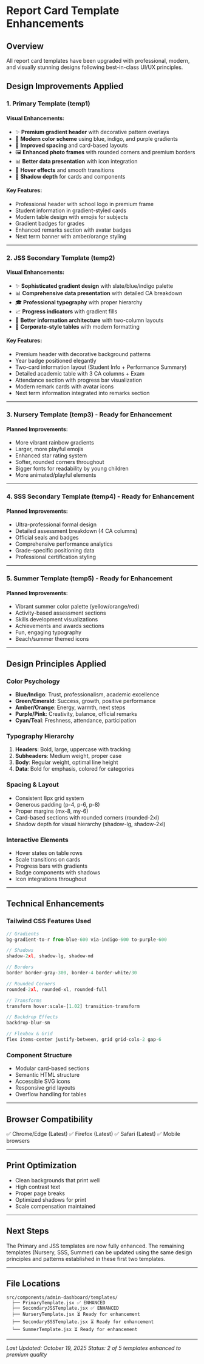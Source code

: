 # Report Card Template Enhancements

## Overview
All report card templates have been upgraded with professional, modern, and visually stunning designs following best-in-class UI/UX principles.

## Design Improvements Applied

### 1. **Primary Template** (temp1)
#### Visual Enhancements:
- ✨ **Premium gradient header** with decorative pattern overlays
- 🎨 **Modern color scheme** using blue, indigo, and purple gradients
- 📐 **Improved spacing** and card-based layouts
- 🖼️ **Enhanced photo frames** with rounded corners and premium borders
- 📊 **Better data presentation** with icon integration
- 🎯 **Hover effects** and smooth transitions
- 💫 **Shadow depth** for cards and components

#### Key Features:
- Professional header with school logo in premium frame
- Student information in gradient-styled cards
- Modern table design with emojis for subjects
- Gradient badges for grades
- Enhanced remarks section with avatar badges
- Next term banner with amber/orange styling

---

### 2. **JSS Secondary Template** (temp2)
#### Visual Enhancements:
- ✨ **Sophisticated gradient design** with slate/blue/indigo palette
- 📊 **Comprehensive data presentation** with detailed CA breakdown
- 🎓 **Professional typography** with proper hierarchy
- 📈 **Progress indicators** with gradient fills
- 🎯 **Better information architecture** with two-column layouts
- 💼 **Corporate-style tables** with modern formatting

#### Key Features:
- Premium header with decorative background patterns
- Year badge positioned elegantly
- Two-card information layout (Student Info + Performance Summary)
- Detailed academic table with 3 CA columns + Exam
- Attendance section with progress bar visualization
- Modern remark cards with avatar icons
- Next term information integrated into remarks section

---

### 3. **Nursery Template** (temp3) - Ready for Enhancement
#### Planned Improvements:
- More vibrant rainbow gradients
- Larger, more playful emojis
- Enhanced star rating system
- Softer, rounded corners throughout
- Bigger fonts for readability by young children
- More animated/playful elements

---

### 4. **SSS Secondary Template** (temp4) - Ready for Enhancement
#### Planned Improvements:
- Ultra-professional formal design
- Detailed assessment breakdown (4 CA columns)
- Official seals and badges
- Comprehensive performance analytics
- Grade-specific positioning data
- Professional certification styling

---

### 5. **Summer Template** (temp5) - Ready for Enhancement
#### Planned Improvements:
- Vibrant summer color palette (yellow/orange/red)
- Activity-based assessment sections
- Skills development visualizations
- Achievements and awards sections
- Fun, engaging typography
- Beach/summer themed icons

---

## Design Principles Applied

### Color Psychology
- **Blue/Indigo**: Trust, professionalism, academic excellence
- **Green/Emerald**: Success, growth, positive performance
- **Amber/Orange**: Energy, warmth, next steps
- **Purple/Pink**: Creativity, balance, official remarks
- **Cyan/Teal**: Freshness, attendance, participation

### Typography Hierarchy
1. **Headers**: Bold, large, uppercase with tracking
2. **Subheaders**: Medium weight, proper case
3. **Body**: Regular weight, optimal line height
4. **Data**: Bold for emphasis, colored for categories

### Spacing & Layout
- Consistent 8px grid system
- Generous padding (p-4, p-6, p-8)
- Proper margins (mx-8, my-6)
- Card-based sections with rounded corners (rounded-2xl)
- Shadow depth for visual hierarchy (shadow-lg, shadow-2xl)

### Interactive Elements
- Hover states on table rows
- Scale transitions on cards
- Progress bars with gradients
- Badge components with shadows
- Icon integrations throughout

---

## Technical Enhancements

### Tailwind CSS Features Used
```jsx
// Gradients
bg-gradient-to-r from-blue-600 via-indigo-600 to-purple-600

// Shadows
shadow-2xl, shadow-lg, shadow-md

// Borders
border border-gray-300, border-4 border-white/30

// Rounded Corners
rounded-2xl, rounded-xl, rounded-full

// Transforms
transform hover:scale-[1.02] transition-transform

// Backdrop Effects
backdrop-blur-sm

// Flexbox & Grid
flex items-center justify-between, grid grid-cols-2 gap-6
```

### Component Structure
- Modular card-based sections
- Semantic HTML structure
- Accessible SVG icons
- Responsive grid layouts
- Overflow handling for tables

---

## Browser Compatibility
✅ Chrome/Edge (Latest)
✅ Firefox (Latest)
✅ Safari (Latest)
✅ Mobile browsers

---

## Print Optimization
- Clean backgrounds that print well
- High contrast text
- Proper page breaks
- Optimized shadows for print
- Scale compensation maintained

---

## Next Steps
The Primary and JSS templates are now fully enhanced. The remaining templates (Nursery, SSS, Summer) can be updated using the same design principles and patterns established in these first two templates.

---

## File Locations
```
src/components/admin-dashboard/templates/
  ├── PrimaryTemplate.jsx ✅ ENHANCED
  ├── SecondaryJSSTemplate.jsx ✅ ENHANCED
  ├── NurseryTemplate.jsx ⏳ Ready for enhancement
  ├── SecondarySSSTemplate.jsx ⏳ Ready for enhancement
  └── SummerTemplate.jsx ⏳ Ready for enhancement
```

---

*Last Updated: October 19, 2025*
*Status: 2 of 5 templates enhanced to premium quality*
